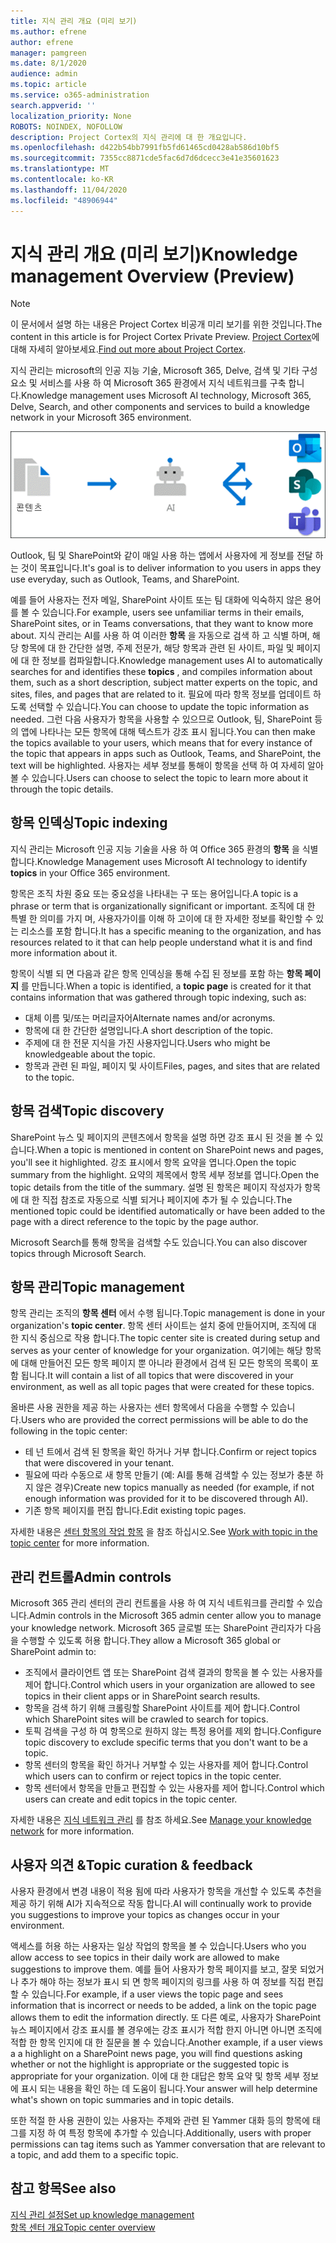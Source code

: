 ```yaml
---
title: 지식 관리 개요 (미리 보기)
ms.author: efrene
author: efrene
manager: pamgreen
ms.date: 8/1/2020
audience: admin
ms.topic: article
ms.service: o365-administration
search.appverid: ''
localization_priority: None
ROBOTS: NOINDEX, NOFOLLOW
description: Project Cortex의 지식 관리에 대 한 개요입니다.
ms.openlocfilehash: d422b54bb7991fb5fd61465cd0428ab586d10bf5
ms.sourcegitcommit: 7355cc8871cde5fac6d7d6dcecc3e41e35601623
ms.translationtype: MT
ms.contentlocale: ko-KR
ms.lasthandoff: 11/04/2020
ms.locfileid: "48906944"
---
```

# <a name="knowledge-management-overview-preview"></a><span data-ttu-id="1b22d-103">지식 관리 개요 (미리 보기)</span><span class="sxs-lookup"><span data-stu-id="1b22d-103">Knowledge management Overview (Preview)</span></span>

> [!Note] 
> <span data-ttu-id="1b22d-104">이 문서에서 설명 하는 내용은 Project Cortex 비공개 미리 보기를 위한 것입니다.</span><span class="sxs-lookup"><span data-stu-id="1b22d-104">The content in this article is for Project Cortex Private Preview.</span></span> <span data-ttu-id="1b22d-105">[Project Cortex](https://aka.ms/projectcortex)에 대해 자세히 알아보세요.</span><span class="sxs-lookup"><span data-stu-id="1b22d-105">[Find out more about Project Cortex](https://aka.ms/projectcortex).</span></span>

<span data-ttu-id="1b22d-106">지식 관리는 microsoft의 인공 지능 기술, Microsoft 365, Delve, 검색 및 기타 구성 요소 및 서비스를 사용 하 여 Microsoft 365 환경에서 지식 네트워크를 구축 합니다.</span><span class="sxs-lookup"><span data-stu-id="1b22d-106">Knowledge management uses Microsoft AI technology, Microsoft 365, Delve, Search, and other components and services to build a knowledge network in your Microsoft 365 environment.</span></span> 

   ![지식 관리 흐름](../media/content-understanding/knowledge-management-flowchart.png) </br> 

<span data-ttu-id="1b22d-108">Outlook, 팀 및 SharePoint와 같이 매일 사용 하는 앱에서 사용자에 게 정보를 전달 하는 것이 목표입니다.</span><span class="sxs-lookup"><span data-stu-id="1b22d-108">It's goal is to deliver information to you users in apps they use everyday, such as Outlook, Teams, and SharePoint.</span></span>

<span data-ttu-id="1b22d-109">예를 들어 사용자는 전자 메일, SharePoint 사이트 또는 팀 대화에 익숙하지 않은 용어를 볼 수 있습니다.</span><span class="sxs-lookup"><span data-stu-id="1b22d-109">For example, users see unfamiliar terms in their emails, SharePoint sites, or in Teams conversations, that they want to know more about.</span></span> <span data-ttu-id="1b22d-110">지식 관리는 AI를 사용 하 여 이러한 **항목** 을 자동으로 검색 하 고 식별 하며, 해당 항목에 대 한 간단한 설명, 주제 전문가, 해당 항목과 관련 된 사이트, 파일 및 페이지에 대 한 정보를 컴파일합니다.</span><span class="sxs-lookup"><span data-stu-id="1b22d-110">Knowledge management uses AI to automatically searches for and identifies these **topics** , and compiles information about them, such as a short description, subject matter experts on the topic, and sites, files, and pages that are related to it.</span></span> <span data-ttu-id="1b22d-111">필요에 따라 항목 정보를 업데이트 하도록 선택할 수 있습니다.</span><span class="sxs-lookup"><span data-stu-id="1b22d-111">You can choose to update the topic information as needed.</span></span> <span data-ttu-id="1b22d-112">그런 다음 사용자가 항목을 사용할 수 있으므로 Outlook, 팀, SharePoint 등의 앱에 나타나는 모든 항목에 대해 텍스트가 강조 표시 됩니다.</span><span class="sxs-lookup"><span data-stu-id="1b22d-112">You can then make the topics available to your users, which means that for every instance of the topic that appears in apps such as Outlook, Teams, and SharePoint, the text will be highlighted.</span></span> <span data-ttu-id="1b22d-113">사용자는 세부 정보를 통해이 항목을 선택 하 여 자세히 알아볼 수 있습니다.</span><span class="sxs-lookup"><span data-stu-id="1b22d-113">Users can choose to select the topic to learn more about it through the topic details.</span></span>


## <a name="topic-indexing"></a><span data-ttu-id="1b22d-114">항목 인덱싱</span><span class="sxs-lookup"><span data-stu-id="1b22d-114">Topic indexing</span></span>

<span data-ttu-id="1b22d-115">지식 관리는 Microsoft 인공 지능 기술을 사용 하 여 Office 365 환경의 **항목** 을 식별 합니다.</span><span class="sxs-lookup"><span data-stu-id="1b22d-115">Knowledge Management uses Microsoft AI technology to identify **topics** in your Office 365 environment.</span></span>

<span data-ttu-id="1b22d-116">항목은 조직 차원 중요 또는 중요성을 나타내는 구 또는 용어입니다.</span><span class="sxs-lookup"><span data-stu-id="1b22d-116">A topic is a phrase or term that is organizationally significant or important.</span></span> <span data-ttu-id="1b22d-117">조직에 대 한 특별 한 의미를 가지 며, 사용자가이를 이해 하 고이에 대 한 자세한 정보를 확인할 수 있는 리소스를 포함 합니다.</span><span class="sxs-lookup"><span data-stu-id="1b22d-117">It has a specific meaning to the organization, and has resources related to it that can help people understand what it is and find more information about it.</span></span>

<span data-ttu-id="1b22d-118">항목이 식별 되 면 다음과 같은 항목 인덱싱을 통해 수집 된 정보를 포함 하는 **항목 페이지** 를 만듭니다.</span><span class="sxs-lookup"><span data-stu-id="1b22d-118">When a topic is identified, a **topic page** is created for it that contains information that was gathered through topic indexing, such as:</span></span>

- <span data-ttu-id="1b22d-119">대체 이름 및/또는 머리글자어</span><span class="sxs-lookup"><span data-stu-id="1b22d-119">Alternate names and/or acronyms.</span></span>
- <span data-ttu-id="1b22d-120">항목에 대 한 간단한 설명입니다.</span><span class="sxs-lookup"><span data-stu-id="1b22d-120">A short description of the topic.</span></span>
- <span data-ttu-id="1b22d-121">주제에 대 한 전문 지식을 가진 사용자입니다.</span><span class="sxs-lookup"><span data-stu-id="1b22d-121">Users who might be knowledgeable about the topic.</span></span>
- <span data-ttu-id="1b22d-122">항목과 관련 된 파일, 페이지 및 사이트</span><span class="sxs-lookup"><span data-stu-id="1b22d-122">Files, pages, and sites that are related to the topic.</span></span>


## <a name="topic-discovery"></a><span data-ttu-id="1b22d-123">항목 검색</span><span class="sxs-lookup"><span data-stu-id="1b22d-123">Topic discovery</span></span>
<span data-ttu-id="1b22d-124">SharePoint 뉴스 및 페이지의 콘텐츠에서 항목을 설명 하면 강조 표시 된 것을 볼 수 있습니다.</span><span class="sxs-lookup"><span data-stu-id="1b22d-124">When a topic is mentioned in content on SharePoint news and pages, you'll see it highlighted.</span></span> <span data-ttu-id="1b22d-125">강조 표시에서 항목 요약을 엽니다.</span><span class="sxs-lookup"><span data-stu-id="1b22d-125">Open the topic summary from the highlight.</span></span> <span data-ttu-id="1b22d-126">요약의 제목에서 항목 세부 정보를 엽니다.</span><span class="sxs-lookup"><span data-stu-id="1b22d-126">Open the topic details from the title of the summary.</span></span> <!--(msg for Efren: not sure if I should use discovery for this; we use discovered in-product for indexing?)--> <span data-ttu-id="1b22d-127">설명 된 항목은 페이지 작성자가 항목에 대 한 직접 참조로 자동으로 식별 되거나 페이지에 추가 될 수 있습니다.</span><span class="sxs-lookup"><span data-stu-id="1b22d-127">The mentioned topic could be identified automatically or have been added to the page with a direct reference to the topic by the page author.</span></span>

<span data-ttu-id="1b22d-128">Microsoft Search를 통해 항목을 검색할 수도 있습니다.</span><span class="sxs-lookup"><span data-stu-id="1b22d-128">You can also discover topics through Microsoft Search.</span></span>


## <a name="topic-management"></a><span data-ttu-id="1b22d-129">항목 관리</span><span class="sxs-lookup"><span data-stu-id="1b22d-129">Topic management</span></span>

<span data-ttu-id="1b22d-130">항목 관리는 조직의 **항목 센터** 에서 수행 됩니다.</span><span class="sxs-lookup"><span data-stu-id="1b22d-130">Topic management is done in your organization's **topic center**.</span></span> <span data-ttu-id="1b22d-131">항목 센터 사이트는 설치 중에 만들어지며, 조직에 대 한 지식 중심으로 작용 합니다.</span><span class="sxs-lookup"><span data-stu-id="1b22d-131">The topic center site is created during setup and serves as your center of knowledge for your organization.</span></span> <span data-ttu-id="1b22d-132">여기에는 해당 항목에 대해 만들어진 모든 항목 페이지 뿐 아니라 환경에서 검색 된 모든 항목의 목록이 포함 됩니다.</span><span class="sxs-lookup"><span data-stu-id="1b22d-132">It will contain a list of all topics that were discovered in your environment, as well as all topic pages that were created for these topics.</span></span> 

<span data-ttu-id="1b22d-133">올바른 사용 권한을 제공 하는 사용자는 센터 항목에서 다음을 수행할 수 있습니다.</span><span class="sxs-lookup"><span data-stu-id="1b22d-133">Users who are provided the correct permissions will be able to do the following in the topic center:</span></span>

- <span data-ttu-id="1b22d-134">테 넌 트에서 검색 된 항목을 확인 하거나 거부 합니다.</span><span class="sxs-lookup"><span data-stu-id="1b22d-134">Confirm or reject topics that were discovered in your tenant.</span></span>
- <span data-ttu-id="1b22d-135">필요에 따라 수동으로 새 항목 만들기 (예: AI를 통해 검색할 수 있는 정보가 충분 하지 않은 경우)</span><span class="sxs-lookup"><span data-stu-id="1b22d-135">Create new topics manually as needed (for example, if not enough information was provided for it to be discovered through AI).</span></span>
- <span data-ttu-id="1b22d-136">기존 항목 페이지를 편집 합니다.</span><span class="sxs-lookup"><span data-stu-id="1b22d-136">Edit existing topic pages.</span></span></br>

<span data-ttu-id="1b22d-137">자세한 내용은 [센터 항목의 작업 항목](work-with-topics.md) 을 참조 하십시오.</span><span class="sxs-lookup"><span data-stu-id="1b22d-137">See [Work with topic in the topic center](work-with-topics.md) for more information.</span></span>  


## <a name="admin-controls"></a><span data-ttu-id="1b22d-138">관리 컨트롤</span><span class="sxs-lookup"><span data-stu-id="1b22d-138">Admin controls</span></span>

<span data-ttu-id="1b22d-139">Microsoft 365 관리 센터의 관리 컨트롤을 사용 하 여 지식 네트워크를 관리할 수 있습니다.</span><span class="sxs-lookup"><span data-stu-id="1b22d-139">Admin controls in the Microsoft 365 admin center  allow you to manage your knowledge network.</span></span> <span data-ttu-id="1b22d-140">Microsoft 365 글로벌 또는 SharePoint 관리자가 다음을 수행할 수 있도록 허용 합니다.</span><span class="sxs-lookup"><span data-stu-id="1b22d-140">They allow a Microsoft 365 global or SharePoint admin to:</span></span>

- <span data-ttu-id="1b22d-141">조직에서 클라이언트 앱 또는 SharePoint 검색 결과의 항목을 볼 수 있는 사용자를 제어 합니다.</span><span class="sxs-lookup"><span data-stu-id="1b22d-141">Control which users in your organization are allowed to see topics in their client apps or in SharePoint search results.</span></span>
- <span data-ttu-id="1b22d-142">항목을 검색 하기 위해 크롤링할 SharePoint 사이트를 제어 합니다.</span><span class="sxs-lookup"><span data-stu-id="1b22d-142">Control which SharePoint sites will be crawled to search for topics.</span></span>
- <span data-ttu-id="1b22d-143">토픽 검색을 구성 하 여 항목으로 원하지 않는 특정 용어를 제외 합니다.</span><span class="sxs-lookup"><span data-stu-id="1b22d-143">Configure topic discovery to exclude specific terms that you don't want to be a topic.</span></span>
- <span data-ttu-id="1b22d-144">항목 센터의 항목을 확인 하거나 거부할 수 있는 사용자를 제어 합니다.</span><span class="sxs-lookup"><span data-stu-id="1b22d-144">Control which users can to confirm or reject topics in the topic center.</span></span>
- <span data-ttu-id="1b22d-145">항목 센터에서 항목을 만들고 편집할 수 있는 사용자를 제어 합니다.</span><span class="sxs-lookup"><span data-stu-id="1b22d-145">Control which users can create and edit topics in the topic center.</span></span>

<span data-ttu-id="1b22d-146">자세한 내용은 [지식 네트워크 관리](manage-knowledge-network.md) 를 참조 하세요.</span><span class="sxs-lookup"><span data-stu-id="1b22d-146">See [Manage your knowledge network](manage-knowledge-network.md) for more information.</span></span> 

## <a name="topic-curation--feedback"></a><span data-ttu-id="1b22d-147">사용자 의견 &</span><span class="sxs-lookup"><span data-stu-id="1b22d-147">Topic curation & feedback</span></span>

<span data-ttu-id="1b22d-148">사용자 환경에서 변경 내용이 적용 됨에 따라 사용자가 항목을 개선할 수 있도록 추천을 제공 하기 위해 AI가 지속적으로 작동 합니다.</span><span class="sxs-lookup"><span data-stu-id="1b22d-148">AI will continually work to provide you suggestions to improve your topics as changes occur in your environment.</span></span>

<span data-ttu-id="1b22d-149">액세스를 허용 하는 사용자는 일상 작업의 항목을 볼 수 있습니다.</span><span class="sxs-lookup"><span data-stu-id="1b22d-149">Users who you allow access to see topics in their daily work are allowed to make suggestions to improve them.</span></span> <span data-ttu-id="1b22d-150">예를 들어 사용자가 항목 페이지를 보고, 잘못 되었거나 추가 해야 하는 정보가 표시 되 면 항목 페이지의 링크를 사용 하 여 정보를 직접 편집할 수 있습니다.</span><span class="sxs-lookup"><span data-stu-id="1b22d-150">For example, if a user views the topic page and sees information that is incorrect or needs to be added, a link on the topic page allows them to edit the information directly.</span></span> <span data-ttu-id="1b22d-151">또 다른 예로, 사용자가 SharePoint 뉴스 페이지에서 강조 표시를 볼 경우에는 강조 표시가 적합 한지 아니면 아니면 조직에 적합 한 항목 인지에 대 한 질문을 볼 수 있습니다.</span><span class="sxs-lookup"><span data-stu-id="1b22d-151">Another example, if a user views a a highlight on a SharePoint news page, you will find questions asking whether or not the highlight is appropriate or the suggested topic is appropriate for your organization.</span></span> <span data-ttu-id="1b22d-152">이에 대 한 대답은 항목 요약 및 항목 세부 정보에 표시 되는 내용을 확인 하는 데 도움이 됩니다.</span><span class="sxs-lookup"><span data-stu-id="1b22d-152">Your answer will help determine what's shown on topic summaries and in topic details.</span></span>

<span data-ttu-id="1b22d-153">또한 적절 한 사용 권한이 있는 사용자는 주제와 관련 된 Yammer 대화 등의 항목에 태그를 지정 하 여 특정 항목에 추가할 수 있습니다.</span><span class="sxs-lookup"><span data-stu-id="1b22d-153">Additionally, users with proper permissions can tag items such as Yammer conversation that are relevant to a topic, and add them to a specific topic.</span></span> <!--(msg for Efren: changed to Yammer, because we will not have shipped Teams yet)-->


## <a name="see-also"></a><span data-ttu-id="1b22d-154">참고 항목</span><span class="sxs-lookup"><span data-stu-id="1b22d-154">See also</span></span>
[<span data-ttu-id="1b22d-155">지식 관리 설정</span><span class="sxs-lookup"><span data-stu-id="1b22d-155">Set up knowledge management</span></span>](set-up-knowledge-network.md)</br>
[<span data-ttu-id="1b22d-156">항목 센터 개요</span><span class="sxs-lookup"><span data-stu-id="1b22d-156">Topic center overview</span></span>](topic-center-overview.md)
